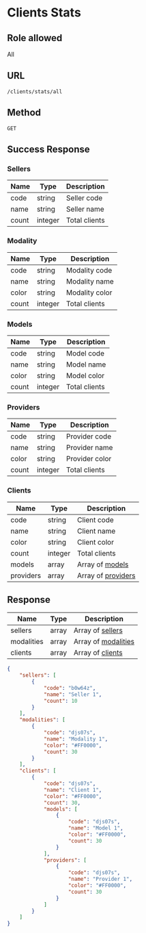 # Clients Stats

## Role allowed
All

## URL
`/clients/stats/all`

## Method
`GET`

## Success Response

### Sellers
| Name | Type | Description |
| --- | --- | --- |
| code | string | Seller code |
| name | string | Seller name |
| count | integer | Total clients |

### Modality
| Name | Type | Description |
| --- | --- | --- |
| code | string | Modality code |
| name | string | Modality name |
| color | string | Modality color |
| count | integer | Total clients |

### Models
| Name | Type | Description |
| --- | --- | --- |
| code | string | Model code |
| name | string | Model name |
| color | string | Model color |
| count | integer | Total clients |

### Providers
| Name | Type | Description |
| --- | --- | --- |
| code | string | Provider code |
| name | string | Provider name |
| color | string | Provider color |
| count | integer | Total clients |

### Clients
| Name | Type | Description |
| --- | --- | --- |
| code | string | Client code |
| name | string | Client name |
| color | string | Client color |
| count | integer | Total clients |
| models | array | Array of [models](#models) |
| providers | array | Array of [providers](#providers) |

## Response
| Name | Type | Description |
| --- | --- | --- |
| sellers | array | Array of [sellers](#sellers) |
| modalities | array | Array of [modalities](#modalities) |
| clients | array | Array of [clients](#clients) |

```json
{
    "sellers": [
        {
            "code": "b0w64z",
            "name": "Seller 1",
            "count": 10
        }
    ],
    "modalities": [
        {
            "code": "djs07s",
            "name": "Modality 1",
            "color": "#FF0000",
            "count": 30
        }
    ],
    "clients": [
        {
            "code": "djs07s",
            "name": "Client 1",
            "color": "#FF0000",
            "count": 30,
            "models": [
                {
                    "code": "djs07s",
                    "name": "Model 1",
                    "color": "#FF0000",
                    "count": 30
                }
            ],
            "providers": [
                {
                    "code": "djs07s",
                    "name": "Provider 1",
                    "color": "#FF0000",
                    "count": 30
                }
            ]
        }
    ]
}
```